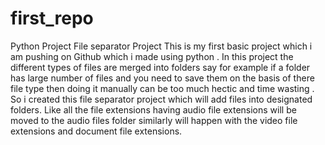 # first_repo
Python Project 
File separator Project
This is my first basic project which i am pushing on Github which i made using python .
In this project the different types of files are merged into folders say for example if a folder has large number of files and you need to save them on the basis of there file type then doing it manually can be too much hectic and time wasting .
So i created this file separator project which will add files into designated folders.
Like all the file extensions having audio file extensions will be moved to the audio files folder similarly will happen with the video file extensions and document file extensions.